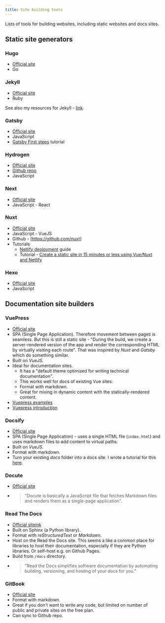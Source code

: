 ```yaml
---
title: Site building tools
---
```


Lists of tools for building websites, including static websites and docs sites.

<!-- This data could be refactored to exist in YAML data file or CSV and then call an includes file to build it up. 
     A similar approach could work elsewhere on the site too. -->

## Static site generators

### Hugo

- [Official site](https://gohugo.io/)
- Go

### Jekyll

- [Official site](https://jekyllrb.com/)
- Ruby

See also my resources for Jekyll - [link](https://github.com/MichaelCurrin/static-sites-generator-resources/tree/master/Jekyll).

### Gatsby

- [Official site](https://www.gatsbyjs.org/)
- JavaScript
- [Gatsby First steps](https://alligator.io/gatsbyjs/gatsby-first-steps/) tutorial

### Hydrogen

- [Official site](https://hydrogenjs.org/)
- [Github repo](https://github.com/ShailenNaidoo/hydrogen)
- JavaScript

### Next

- [Official site](https://nextjs.org/)
- JavaScript - React

### Nuxt

- [Official site](https://nuxtjs.org/)
- JavaScript - VueJS
- Github - [https://github.com/nuxt]
- Tutorials
     - [Netlify deployment](https://nuxtjs.org/faq/netlify-deployment/) guide
     - Tutorial - [Create a static site in 15 minutes or less using Vue/Nuxt and Netlify](https://codeburst.io/create-a-static-site-in-15-minutes-or-less-using-vue-js-e4e2a9945ee6)

### Hexo

- [Official site](https://hexo.io/)
- JavaScript


## Documentation site builders

### VuePress

- [Official site](https://vuepress.vuejs.org/)
- SPA (Single Page Application). Therefore movement between pages is seamless. But this is still a static site - "During the build, we create a server-rendered version of the app and render the corresponding HTML by virtually visiting each route". That was inspired by _Nuxt_ and _Gatsby_ which do something similar.
- Built on _VueJS_.
- Ideal for documentation sites.
    - It has a "default theme optimized for writing technical documentation".
    - This works well for docs of existing Vue sites.
    - Format with markdown.
    - Great for mixing in dynamic content with the statically-rendered content.
- [Vuepress examples](https://vuepress-examples.netlify.com/)
- [Vuepress introduction](https://alligator.io/vuejs/vuepress-introduction/)

### Docsify

- [Official site](https://docsify.js.org/)
- SPA (Single Page Application) - uses a single HTML file (`index.html`) and uses markdown files to add content to virtual paths.
- Built on _VueJS_.
- Format with markdown.
- Turn your existing *docs* folder into a docs site. I wrote a tutorial for this [here](https://michaelcurrin.github.io/docsify-template/#/).

### Docute

- [Official site](https://docute.org/)
- > "Docute is basically a JavaScript file that fetches Markdown files and renders them as a single-page application".

### Read The Docs

- [Official siteink](https://readthedocs.org/)
- Built on Sphinx (a Python library).
- Format with *reStructuredText* or *Markdown*.
- Host on the Read the Docs site. This seems a like a common place for libraries to host their documentation, especially if they are Python libraries. Or self-host e.g. on Github Pages.
- Build from `/docs` directory.
- > "Read the Docs simplifies software documentation by automating building, versioning, and hosting of your docs for you."

### GitBook

- [Official site](https://www.gitbook.com/)
- Format with markdown.
- Great if you don't want to write any code, but limited on number of public and private sites on the free plan.
- Can sync to Github repo.
